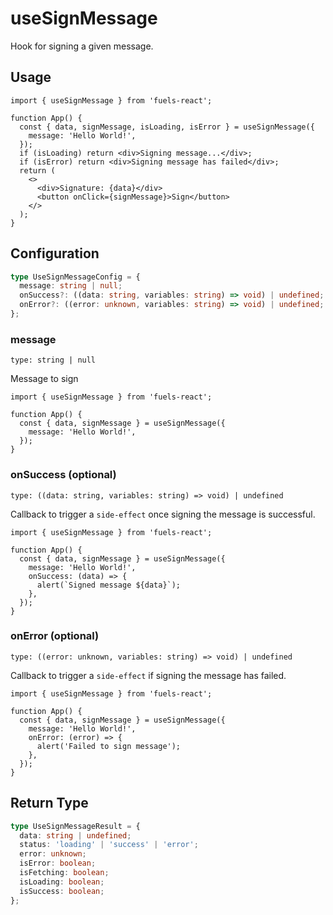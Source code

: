 # useSignMessage

Hook for signing a given message.

## Usage

```tsx
import { useSignMessage } from 'fuels-react';

function App() {
  const { data, signMessage, isLoading, isError } = useSignMessage({
    message: 'Hello World!',
  });
  if (isLoading) return <div>Signing message...</div>;
  if (isError) return <div>Signing message has failed</div>;
  return (
    <>
      <div>Signature: {data}</div>
      <button onClick={signMessage}>Sign</button>
    </>
  );
}
```

## Configuration

```ts
type UseSignMessageConfig = {
  message: string | null;
  onSuccess?: ((data: string, variables: string) => void) | undefined;
  onError?: ((error: unknown, variables: string) => void) | undefined;
};
```

### message

`type: string | null`

Message to sign

```tsx {5}
import { useSignMessage } from 'fuels-react';

function App() {
  const { data, signMessage } = useSignMessage({
    message: 'Hello World!',
  });
}
```

### onSuccess (optional)

`type: ((data: string, variables: string) => void) | undefined`

Callback to trigger a `side-effect` once signing the message is successful.

```tsx {6-8}
import { useSignMessage } from 'fuels-react';

function App() {
  const { data, signMessage } = useSignMessage({
    message: 'Hello World!',
    onSuccess: (data) => {
      alert(`Signed message ${data}`);
    },
  });
}
```

### onError (optional)

`type: ((error: unknown, variables: string) => void) | undefined`

Callback to trigger a `side-effect` if signing the message has failed.

```tsx {6-8}
import { useSignMessage } from 'fuels-react';

function App() {
  const { data, signMessage } = useSignMessage({
    message: 'Hello World!',
    onError: (error) => {
      alert('Failed to sign message');
    },
  });
}
```

## Return Type

```ts
type UseSignMessageResult = {
  data: string | undefined;
  status: 'loading' | 'success' | 'error';
  error: unknown;
  isError: boolean;
  isFetching: boolean;
  isLoading: boolean;
  isSuccess: boolean;
};
```
